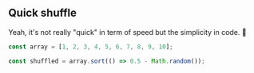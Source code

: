 ## Quick shuffle

Yeah, it's not really "quick" in term of speed but the simplicity in code. 🙈

```js
const array = [1, 2, 3, 4, 5, 6, 7, 8, 9, 10];

const shuffled = array.sort(() => 0.5 - Math.random());
```
